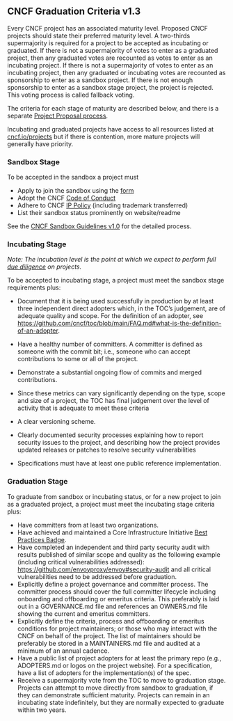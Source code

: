 ## CNCF Graduation Criteria v1.3

Every CNCF project has an associated maturity level. Proposed CNCF projects should state their preferred maturity level. A two-thirds supermajority is required for a project to be accepted as incubating or graduated. If there is not a supermajority of votes to enter as a graduated project, then any graduated votes are recounted as votes to enter as an incubating project. If there is not a supermajority of votes to enter as an incubating project, then any graduated or incubating votes are recounted as sponsorship to enter as a sandbox project. If there is not enough sponsorship to enter as a sandbox stage project, the project is rejected. This voting process is called fallback voting.

The criteria for each stage of maturity are described below, and there is a separate [Project Proposal process](https://github.com/cncf/toc/blob/main/process/project_proposals.md).

Incubating and graduated projects have access to all resources listed at [cncf.io/projects](https://cncf.io/projects) but if there is contention, more mature projects will generally have priority.

### Sandbox Stage

To be accepted in the sandbox a project must

* Apply to join the sandbox using the [form](https://github.com/cncf/sandbox/issues/new/choose)
* Adopt the CNCF [Code of Conduct](https://github.com/cncf/foundation/blob/master/code-of-conduct.md)
* Adhere to CNCF [IP Policy](https://github.com/cncf/foundation/blob/master/charter.md#11-ip-policy) (including trademark transferred)
* List their sandbox status prominently on website/readme

See the [CNCF Sandbox Guidelines v1.0](https://github.com/cncf/toc/blob/main/process/sandbox.md) for the detailed process.

### Incubating Stage

*Note: The incubation level is the point at which we expect to perform full [due diligence](https://github.com/cncf/toc/blob/main/process/due-diligence-guidelines.md) on projects.*

To be accepted to incubating stage, a project must meet the sandbox stage requirements plus:

 * Document that it is being used successfully in production by at least three independent direct adopters which, in the TOC’s judgement, are of adequate quality and scope. For the definition of an adopter, see https://github.com/cncf/toc/blob/main/FAQ.md#what-is-the-definition-of-an-adopter.

 * Have a healthy number of committers. A committer is defined as someone with the commit bit; i.e., someone who can accept contributions to some or all of the project.
 * Demonstrate a substantial ongoing flow of commits and merged contributions.
 * Since these metrics can vary significantly depending on the type, scope and size of a project, the TOC has final judgement over the level of activity that is adequate to meet these criteria
 * A clear versioning scheme.
 * Clearly documented security processes explaining how to report security issues to the project, and describing how the project provides updated releases or patches to resolve security vulnerabilities 
 * Specifications must have at least one public reference implementation.

### Graduation Stage

To graduate from sandbox or incubating status, or for a new project to join as a graduated project, a project must meet the incubating stage criteria plus:

 * Have committers from at least two organizations.
 * Have achieved and maintained a Core Infrastructure Initiative [Best Practices Badge](https://bestpractices.coreinfrastructure.org/).
 * Have completed an independent and third party security audit with results published of similar scope and quality as the following example (including critical vulnerabilities addressed): https://github.com/envoyproxy/envoy#security-audit and all critical vulnerabilities need to be addressed before graduation.
 * Explicitly define a project governance and committer process. The committer process should cover the full committer lifecycle including onboarding and offboarding or emeritus criteria. This preferably is laid out in a GOVERNANCE.md file and references an OWNERS.md file showing the current and emeritus committers.
 * Explicitly define the criteria, process and offboarding or emeritus conditions for project maintainers; or those who may interact with the CNCF on behalf of the project. The list of maintainers should be preferably be stored in a MAINTAINERS.md file and audited at a minimum of an annual cadence.
 * Have a public list of project adopters for at least the primary repo (e.g., ADOPTERS.md or logos on the project website). For a specification, have a list of adopters for the implementation(s) of the spec.
 * Receive a supermajority vote from the TOC to move to graduation stage. Projects can attempt to move directly from sandbox to graduation, if they can demonstrate sufficient maturity. Projects can remain in an incubating state indefinitely, but they are normally expected to graduate within two years.
